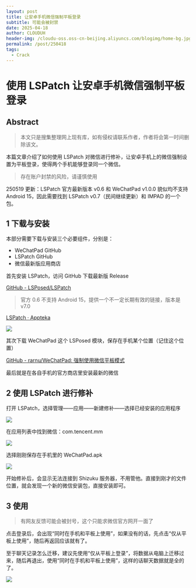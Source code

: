 ```yaml
---
layout: post
title: 让安卓手机微信强制平板登录
subtitle: 可能会被封禁
date: 2025-04-18
author: CLOUDUH
header-img: /cloudu-oss.oss-cn-beijing.aliyuncs.com/blogimg/home-bg.jpg
permalink: /post/250418
tags:
  - Crack
---
```


# 使用 LSPatch 让安卓手机微信强制平板登录

## Abstract

> 本文只是搜集整理网上现有库，如有侵权请联系作者，作者将会第一时间删除该文。

本篇文章介绍了如何使用 LSPatch 对微信进行修补，让安卓手机上的微信强制设置为平板登录，使得两个手机能够登录同一个微信。

> 存在账户封禁的风险，请谨慎使用

250519 更新：LSPatch 官方最新版本 v0.6 和 WeChatPad v1.0.0 貌似均不支持 Android 15，因此需要找到 LSPatch v0.7（民间继续更新）和 IMPAD 的一个包。

## 1 下载与安装

本部分需要下载与安装三个必要组件，分别是：

- WeChatPad GitHub
- LSPatch GitHub
- 微信最新版应用商店

首先安装 LSPatch，访问 GitHub 下载最新版 Release

[GitHub - LSPosed/LSPatch](https://github.com/LSPosed/LSPatch)

> 官方 0.6 不支持 Android 15，提供一个不一定长期有效的链接，版本是 v7.0

[LSPatch · Appteka](https://appteka.store/app/c90r220847)

![](../attachment/Pasted%20image%2020250418133502.png)

其次下载 WeChatPad 这个 LSPosed 模块，保存在手机某个位置（记住这个位置）

[GitHub - rarnu/WeChatPad: 强制使用微信平板模式](https://github.com/rarnu/WeChatPad)

最后就是在各自手机的官方商店里安装最新的微信

## 2 使用 LSPatch 进行修补

打开 LSPatch，选择管理——应用——新建修补——选择已经安装的应用程序

![](../attachment/Pasted%20image%2020250418133931.png)

在应用列表中找到微信：com.tencent.mm

![](../attachment/Pasted%20image%2020250418134141.png)

选择刚刚保存在手机里的 WeChatPad.apk

![](../attachment/Pasted%20image%2020250418134308.png)

开始修补后，会显示无法连接到 Shizuku 服务器，不用管他。直接到刚才的文件位置，就会发现一个新的微信安装包，直接安装即可。
## 3 使用

> 有网友反馈可能会被封号，这个只能求微信官方网开一面了

点击登录后，会出现“同时在手机和平板上使用”，如果没有的话，先点击“仅从平板上使用”，随后再返回应该就有了。

至于聊天记录怎么迁移，建议先使用“仅从平板上登录”，将数据从电脑上迁移过来，随后再退出，使用“同时在手机和平板上使用”，这样的话聊天数据就是全的了。

![](../attachment/Pasted%20image%2020250418134703.png)
